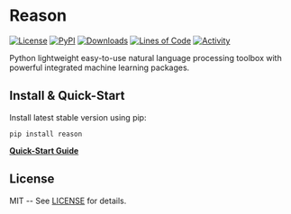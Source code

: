 # Reason

[![License](https://img.shields.io/pypi/l/reason.svg)](https://github.com/alisoltanirad/Reason/blob/main/LICENSE)
[![PyPI](https://img.shields.io/pypi/v/reason.svg)](https://pypi.org/project/reason/)
[![Downloads](https://pepy.tech/badge/reason)](https://pepy.tech/project/reason)
[![Lines of Code](https://sonarcloud.io/api/project_badges/measure?project=alisoltanirad_reason&metric=ncloc)](https://sonarcloud.io/dashboard?id=alisoltanirad_reason)
[![Activity](https://img.shields.io/github/last-commit/alisoltanirad/reason)](https://github.com/alisoltanirad/Reason/)

Python lightweight easy-to-use natural language processing toolbox with powerful integrated
machine learning packages.


## Install & Quick-Start

Install latest stable version using pip:
```
pip install reason
```

[**Quick-Start Guide**](https://python-reason.readthedocs.io/en/latest/#quick-start)


## License

MIT -- See [LICENSE](https://github.com/alisoltanirad/Reason/blob/main/LICENSE) for details.
